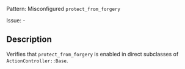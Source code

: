 Pattern: Misconfigured `protect_from_forgery`

Issue: -

## Description

Verifies that `protect_from_forgery` is enabled in direct subclasses of `ActionController::Base`.